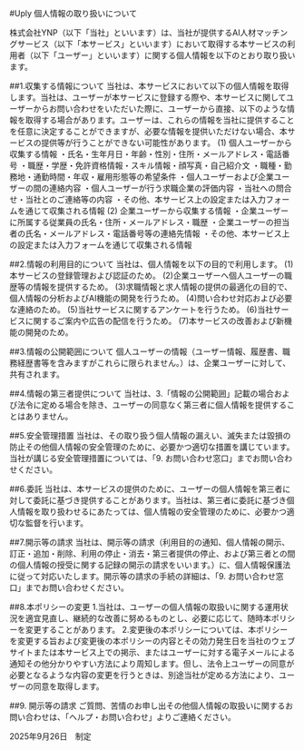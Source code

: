 #Uply 個人情報の取り扱いについて

株式会社YNP（以下「当社」といいます）は、当社が提供するAI人材マッチングサービス（以下「本サービス」といいます）において取得する本サービスの利用者（以下「ユーザー」といいます）に関する個人情報を以下のとおり取り扱います。

##1.収集する情報について
当社は、本サービスにおいて以下の個人情報を取得します。当社は、ユーザーが本サービスに登録する際や、本サービスに関してユーザーからお問い合わせをいただいた際に、ユーザーから直接、以下のような情報を取得する場合があります。ユーザーは、これらの情報を当社に提供することを任意に決定することができますが、必要な情報を提供いただけない場合、本サービスの提供等が行うことができない可能性があります。
(1) 個人ユーザーから収集する情報
・氏名・生年月日・年齢・性別・住所・メールアドレス・電話番号
・職歴・学歴・免許資格情報・スキル情報・顔写真・自己紹介文
・職種・勤務地・通勤時間・年収・雇用形態等の希望条件
・個人ユーザーおよび企業ユーザーの間の連絡内容
・個人ユーザーが行う求職企業の評価内容
・当社への問合せ・当社とのご連絡等の内容
・その他、本サービス上の設定または入力フォームを通じて収集される情報
(2) 企業ユーザーから収集する情報
・企業ユーザーに所属する従業員の氏名・住所・メールアドレス・職歴
・企業ユーザーの担当者の氏名・メールアドレス・電話番号等の連絡先情報
・その他、本サービス上の設定または入力フォームを通じて収集される情報

##2.情報の利用目的について
当社は、個人情報を以下の目的で利用します。
(1)本サービスの登録管理および認証のため。
(2)企業ユーザーへ個人ユーザーの職歴等の情報を提供するため。
(3)求職情報と求人情報の提供の最適化の目的で、個人情報の分析およびAI機能の開発を行うため。
(4)問い合わせ対応および必要な連絡のため。
(5)当社サービスに関するアンケートを行うため。
(6)当社サービスに関するご案内や広告の配信を行うため。
(7)本サービスの改善および新機能の開発のため。

##3.情報の公開範囲について
個人ユーザーの情報（ユーザー情報、履歴書、職務経歴書等を含みますがこれらに限られません。）は、企業ユーザーに対して、共有されます。

##4.情報の第三者提供について
当社は、3.「情報の公開範囲」記載の場合および法令に定める場合を除き、ユーザーの同意なく第三者に個人情報を提供することはありません。

##5.安全管理措置
当社は、その取り扱う個人情報の漏えい、滅失または毀損の防止その他個人情報の安全管理のために、必要かつ適切な措置を講じています。当社が講じる安全管理措置については、「9. お問い合わせ窓口」までお問い合わせください。

##6.委託
当社は、本サービスの提供のために、ユーザーの個人情報を第三者に対して委託に基づき提供することがあります。当社は、第三者に委託に基づき個人情報を取り扱わせるにあたっては、個人情報の安全管理のために、必要かつ適切な監督を行います。

##7.開示等の請求
当社は、開示等の請求（利用目的の通知、個人情報の開示、訂正・追加・削除、利用の停止・消去・第三者提供の停止、および第三者との間の個人情報の授受に関する記録の開示の請求をいいます。）に、個人情報保護法に従って対応いたします。開示等の請求の手続の詳細は、「9. お問い合わせ窓口」までお問い合わせください。

##8.本ポリシーの変更
1.当社は、ユーザーの個人情報の取扱いに関する運用状況を適宜見直し、継続的な改善に努めるものとし、必要に応じて、随時本ポリシーを変更することがあります。
2.変更後の本ポリシーについては、本ポリシーを変更する旨および変更後の本ポリシーの内容とその効力発生日を当社のウェブサイトまたは本サービス上での掲示、またはユーザーに対する電子メールによる通知その他分かりやすい方法により周知します。但し、法令上ユーザーの同意が必要となるような内容の変更を行うときは、別途当社が定める方法により、ユーザーの同意を取得します。

##9. 開示等の請求
ご質問、苦情のお申し出その他個人情報の取扱いに関するお問い合わせは、「ヘルプ・お問い合わせ」よりご連絡ください。

2025年9月26日　制定
  
